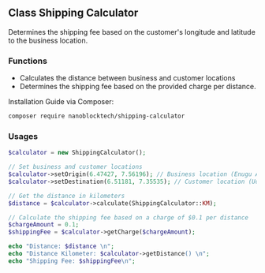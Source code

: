 ## Class Shipping Calculator

Determines the shipping fee based on the customer's longitude and latitude to the business location.

### Functions

- Calculates the distance between business and customer locations
- Determines the shipping fee based on the provided charge per distance.

Installation Guide via Composer:

```md
composer require nanoblocktech/shipping-calculator
```

### Usages 

```php
$calculator = new ShippingCalculator();

// Set business and customer locations
$calculator->setOrigin(6.47427, 7.56196); // Business location (Enugu Airport Nigeria)
$calculator->setDestination(6.51181, 7.35535); // Customer location (Udi Nigeria)

// Get the distance in kilometers
$distance = $calculator->calculate(ShippingCalculator::KM);

// Calculate the shipping fee based on a charge of $0.1 per distance
$chargeAmount = 0.1;
$shippingFee = $calculator->getCharge($chargeAmount);

echo "Distance: $distance \n";
echo "Distance Kilometer: $calculator->getDistance() \n";
echo "Shipping Fee: $shippingFee\n";
```

